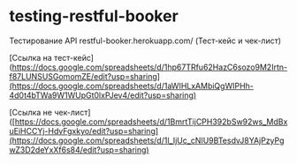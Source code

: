 # testing-restful-booker
Тестирование API restful-booker.herokuapp.com/ (Тест-кейс и чек-лист)

[Ссылка на тест-кейс](https://docs.google.com/spreadsheets/d/1hp67TRfu62HazC6sozo9M2Irtn-f87LUNSUSGomomZE/edit?usp=sharing](https://docs.google.com/spreadsheets/d/1aWIHLxAMbiQgWIPHh-4d0t4bTWa9W1WUpGt0lxPJev4/edit?usp=sharing)

[Ссылка не чек-лист]([https://docs.google.com/spreadsheets/d/1BmrtTijCPH392bSw92ws_MdBxuEiHCCYj-HdvFgxkyo/edit?usp=sharing](https://docs.google.com/spreadsheets/d/1l_IjUc_cNIU9BTesdvJ8YAjPzyPgwZ3D2deYxXf6s84/edit?usp=sharing)
